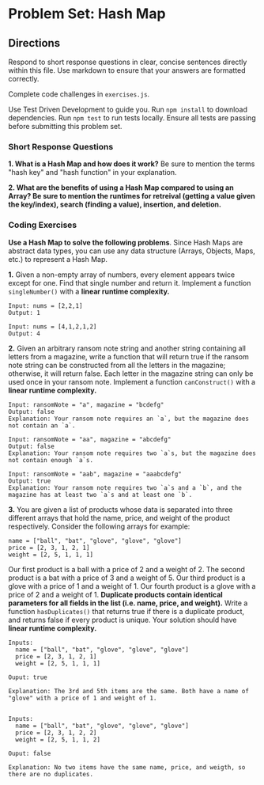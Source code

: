 # Problem Set: Hash Map

## Directions
Respond to short response questions in clear, concise sentences directly within this file. Use markdown to ensure that your answers are formatted correctly.

Complete code challenges in `exercises.js`. 

Use Test Driven Development to guide you. Run `npm install` to download dependencies. Run `npm test` to run tests locally. Ensure all tests are passing before submitting this problem set.

### Short Response Questions

**1. What is a Hash Map and how does it work?** Be sure to mention the terms "hash key" and "hash function" in your explanation.

**2. What are the benefits of using a Hash Map compared to using an Array? Be sure to mention the runtimes for retreival (getting a value given the key/index), search (finding a value), insertion, and deletion.**

### Coding Exercises

**Use a Hash Map to solve the following problems**. Since Hash Maps are abstract data types, you can use any data structure (Arrays, Objects, Maps, etc.) to represent a Hash Map.


**1.** Given a non-empty array of numbers, every element appears twice except for one. Find that single number and return it. Implement a function `singleNumber()` with a **linear runtime complexity.**

```
Input: nums = [2,2,1]
Output: 1

Input: nums = [4,1,2,1,2]
Output: 4
```

**2.** Given an arbitrary ransom note string and another string containing all letters from a magazine, write a function that will return true if the ransom note string can be constructed from all the letters in the magazine; otherwise, it will return false. Each letter in the magazine string can only be used once in your ransom note. Implement a function `canConstruct()` with a **linear runtime complexity.**

```
Input: ransomNote = "a", magazine = "bcdefg"
Output: false
Explanation: Your ransom note requires an `a`, but the magazine does not contain an `a`.

Input: ransomNote = "aa", magazine = "abcdefg"
Output: false
Explanation: Your ransom note requires two `a`s, but the magazine does not contain enough `a`s.

Input: ransomNote = "aab", magazine = "aaabcdefg"
Output: true
Explanation: Your ransom note requires two `a`s and a `b`, and the magazine has at least two `a`s and at least one `b`.
```

**3.** You are given a list of products whose data is separated into three different arrays that hold the name, price, and weight of the product respectively. Consider the following arrays for example: 
```
name = ["ball", "bat", "glove", "glove", "glove"]
price = [2, 3, 1, 2, 1]
weight = [2, 5, 1, 1, 1]
```
Our first product is a ball with a price of 2 and a weight of 2. The second product is a bat with a price of 3 and a weight of 5. Our third product is a glove with a price of 1 and a weight of 1. Our fourth product is a glove with a price of 2 and a weight of 1. **Duplicate products contain identical parameters for all fields in the list (i.e. name, price, and weight).** Write a function `hasDuplicates()` that returns true if there is a duplicate product, and returns false if every product is unique. Your solution should have **linear runtime complexity.**

```
Inputs: 
  name = ["ball", "bat", "glove", "glove", "glove"]
  price = [2, 3, 1, 2, 1]
  weight = [2, 5, 1, 1, 1]

Ouput: true

Explanation: The 3rd and 5th items are the same. Both have a name of "glove" with a price of 1 and weight of 1. 


Inputs: 
  name = ["ball", "bat", "glove", "glove", "glove"]
  price = [2, 3, 1, 2, 2]
  weight = [2, 5, 1, 1, 2]

Ouput: false

Explanation: No two items have the same name, price, and weigth, so there are no duplicates. 
```

